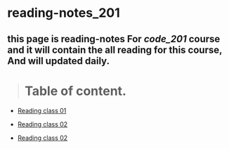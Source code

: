 # reading-notes_201
## **this page is reading-notes For *code_201* course and it will contain the all reading for this course, And will updated daily.**

> # Table of content.

* [Reading class 01](Reading_notes_201_01.md)

* [Reading class 02](Reading_notes_201_02.md)

* [Reading class 02](Reading_notes_201_03.md)